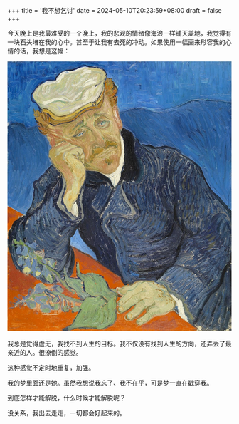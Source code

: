 +++
title = '我不想乞讨'
date = 2024-05-10T20:23:59+08:00
draft = false
+++

今天晚上是我最难受的一个晚上，我的悲观的情绪像海浪一样铺天盖地，我觉得有一块石头堵在我的心中。甚至于让我有去死的冲动。如果使用一幅画来形容我的心情的话，我想是这幅：

![Portrait of Dr. Gachet](https://raw.githubusercontent.com/HushWay/Typora-img/main/img/Portrait%20of%20Dr.%20Gachet.jpg)

我总是觉得虚无，我找不到人生的目标。我不仅没有找到人生的方向，还弄丢了最亲近的人。很潦倒的感觉。

这种感觉不定时地重复，加强。

我的梦里面还是她。虽然我想说我忘了、我不在乎，可是梦一直在戳穿我。

到底怎样才能解脱，什么时候才能解脱呢？

没关系，我出去走走，一切都会好起来的。
